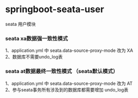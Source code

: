 # springboot-seata-user
seata 用户模块

### seata xa数据强一致性模式
  1、application.yml 中 seata.data-source-proxy-mode 改为 XA  <br/>
  2、数据库不需要undo_log表

### seata at数据最终一致性模式 （seata默认模式）
  1、application.yml 中 seata.data-source-proxy-mode 改为 AT  <br/>
  2、参与seata事务所有涉及到的数据库都需要增加 undo_log表
